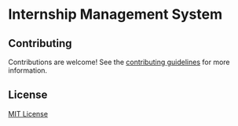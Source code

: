 # Internship Management System

## Contributing
Contributions are welcome! See the [contributing guidelines](CONTRIBUTING.md) for more information.

## License
[MIT License](LICENSE)
